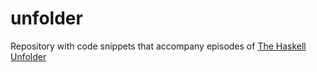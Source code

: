 # unfolder
Repository with code snippets that accompany episodes of [The Haskell Unfolder](https://www.youtube.com/playlist?list=PLD8gywOEY4HaG5VSrKVnHxCptlJv2GAn7)
